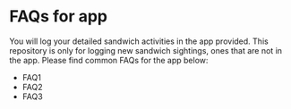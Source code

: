 # FAQs for app

You will log your detailed sandwich activities in the app provided. This repository is only for logging new sandwich sightings, ones that are not in the app. Please find common FAQs for the app below:

- FAQ1
- FAQ2
- FAQ3

